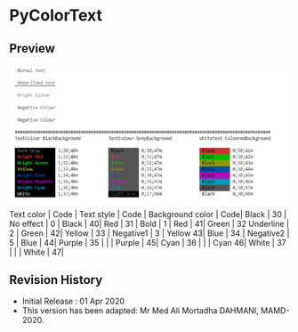 # PyColorText

## Preview

![alt iviny](https://github.com/MortadhaDAHMANI/PyColorText/raw/master/execColor.png)



Text color |	Code |	Text style |	Code |	Background color |	Code|
Black |	30 |	No effect |	0 |	Black |	40|
Red |	31 |	Bold |	1 |	Red |	41|
Green |	32 	Underline |	2 |	Green |	42|
Yellow |	33 |	Negative1 |	3 |	Yellow 	43|
Blue |	34 |	Negative2 |	5 |	Blue |	44|
Purple |	35 |	|	|	Purple |	45|
Cyan |	36 |	|	|	Cyan 	46|
White |	37 |	|	|	White |	47|







## Revision History
* Initial Release : 01 Apr 2020
* This version has been adapted: Mr Med Ali Mortadha DAHMANI, MAMD-2020.

